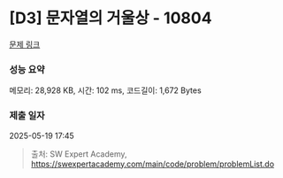 # [D3] 문자열의 거울상 - 10804 

[문제 링크](https://swexpertacademy.com/main/code/problem/problemDetail.do?contestProbId=AXTC0x16D8EDFASe) 

### 성능 요약

메모리: 28,928 KB, 시간: 102 ms, 코드길이: 1,672 Bytes

### 제출 일자

2025-05-19 17:45



> 출처: SW Expert Academy, https://swexpertacademy.com/main/code/problem/problemList.do